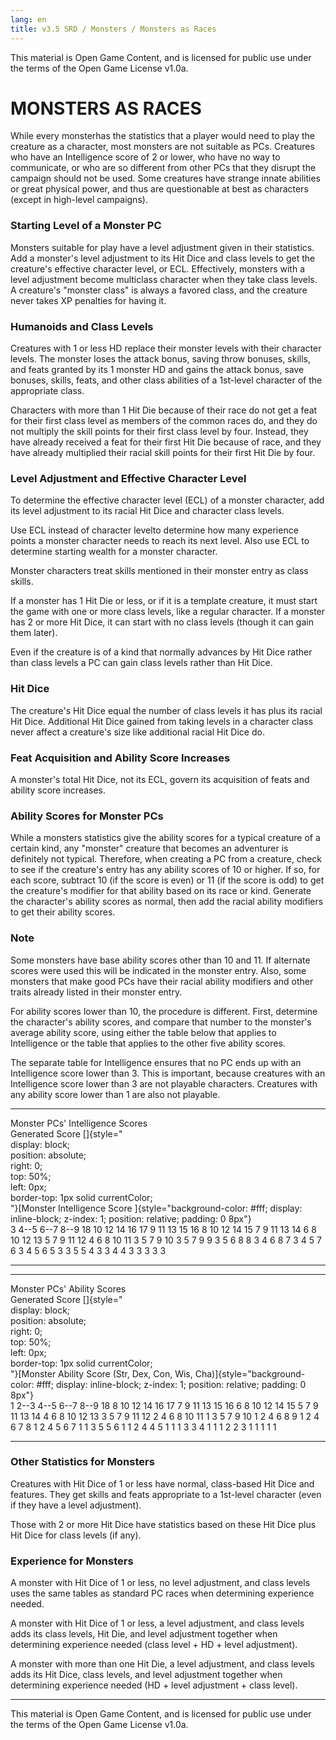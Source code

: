 ```yaml
---
lang: en
title: v3.5 SRD / Monsters / Monsters as Races
---
```


This material is Open Game Content, and is licensed for public use under the terms of the Open Game License v1.0a.

# MONSTERS AS RACES

While every monsterhas the statistics that a player would need to play
the creature as a character, most monsters are not suitable as PCs.
Creatures who have an Intelligence score of 2 or lower, who have no way
to communicate, or who are so different from other PCs that they disrupt
the campaign should not be used. Some creatures have strange innate
abilities or great physical power, and thus are questionable at best as
characters (except in high-level campaigns).

### Starting Level of a Monster PC
Monsters suitable for play have a
level adjustment given in their statistics. Add a monster's level
adjustment to its Hit Dice and class levels to get the creature's
effective character level, or ECL. Effectively, monsters with a level
adjustment become multiclass character when they take class levels. A
creature's "monster class" is always a favored class, and the creature
never takes XP penalties for having it.

### Humanoids and Class Levels
Creatures with 1 or less HD replace
their monster levels with their character levels. The monster loses the
attack bonus, saving throw bonuses, skills, and feats granted by its 1
monster HD and gains the attack bonus, save bonuses, skills, feats, and
other class abilities of a 1st-level character of the appropriate class.

Characters with more than 1 Hit Die because of their race do not get a
feat for their first class level as members of the common races do, and
they do not multiply the skill points for their first class level by
four. Instead, they have already received a feat for their first Hit Die
because of race, and they have already multiplied their racial skill
points for their first Hit Die by four.

### Level Adjustment and Effective Character Level
To determine the
effective character level (ECL) of a monster character, add its level
adjustment to its racial Hit Dice and character class levels.

Use ECL instead of character levelto determine how many experience
points a monster character needs to reach its next level. Also use ECL
to determine starting wealth for a monster character.

Monster characters treat skills mentioned in their monster entry as
class skills.

If a monster has 1 Hit Die or less, or if it is a template creature, it
must start the game with one or more class levels, like a regular
character. If a monster has 2 or more Hit Dice, it can start with no
class levels (though it can gain them later).

Even if the creature is of a kind that normally advances by Hit Dice
rather than class levels a PC can gain class levels rather than Hit
Dice.

### Hit Dice
The creature's Hit Dice equal the number of class levels
it has plus its racial Hit Dice. Additional Hit Dice gained from taking
levels in a character class never affect a creature's size like
additional racial Hit Dice do.

### Feat Acquisition and Ability Score Increases
A monster's total Hit
Dice, not its ECL, govern its acquisition of feats and ability score
increases.

### Ability Scores for Monster PCs
While a monsters statistics give the
ability scores for a typical creature of a certain kind, any "monster"
creature that becomes an adventurer is definitely not typical.
Therefore, when creating a PC from a creature, check to see if the
creature's entry has any ability scores of 10 or higher. If so, for each
score, subtract 10 (if the score is even) or 11 (if the score is odd) to
get the creature's modifier for that ability based on its race or kind.
Generate the character's ability scores as normal, then add the racial
ability modifiers to get their ability scores.

### Note
Some monsters have base ability scores other than 10 and 11.
If alternate scores were used this will be indicated in the monster
entry. Also, some monsters that make good PCs have their racial ability
modifiers and other traits already listed in their monster entry.

For ability scores lower than 10, the procedure is different. First,
determine the character's ability scores, and compare that number to the
monster's average ability score, using either the table below that
applies to Intelligence or the table that applies to the other five
ability scores.

The separate table for Intelligence ensures that no PC ends up with an
Intelligence score lower than 3. This is important, because creatures
with an Intelligence score lower than 3 are not playable characters.
Creatures with any ability score lower than 1 are also not playable.

  ---------------------------------- ------------------------------------------------------------------------------------------------------------------------------------------------------ ------ ------ ------
  Monster PCs' Intelligence Scores                                                                                                                                                                        
  Generated Score                    []{style="                                                                                                                                                           
                                                     display: block;                                                                                                                                      
                                                     position: absolute;                                                                                                                                  
                                                     right: 0;                                                                                                                                            
                                                     top: 50%;                                                                                                                                            
                                                     left: 0px;                                                                                                                                           
                                                     border-top: 1px solid currentColor;                                                                                                                  
                                                   "}[Monster Intelligence Score ]{style="background-color: #fff; display: inline-block; z-index: 1; position: relative; padding: 0 8px"}                 
                                     3                                                                                                                                                      4--5   6--7   8--9
  18                                 10                                                                                                                                                     12     14     16
  17                                 9                                                                                                                                                      11     13     15
  16                                 8                                                                                                                                                      10     12     14
  15                                 7                                                                                                                                                      9      11     13
  14                                 6                                                                                                                                                      8      10     12
  13                                 5                                                                                                                                                      7      9      11
  12                                 4                                                                                                                                                      6      8      10
  11                                 3                                                                                                                                                      5      7      9
  10                                 3                                                                                                                                                      5      7      9
  9                                  3                                                                                                                                                      5      6      8
  8                                  3                                                                                                                                                      4      6      8
  7                                  3                                                                                                                                                      4      5      7
  6                                  3                                                                                                                                                      4      5      6
  5                                  3                                                                                                                                                      3      5      5
  4                                  3                                                                                                                                                      3      4      4
  3                                  3                                                                                                                                                      3      3      3
  ---------------------------------- ------------------------------------------------------------------------------------------------------------------------------------------------------ ------ ------ ------

  ----------------------------- -------------------------------------------------------------------------------------------------------------------------------------------------------------------------- ------ ------ ------ ------
  Monster PCs' Ability Scores                                                                                                                                                                                                   
  Generated Score               []{style="                                                                                                                                                                                      
                                                display: block;                                                                                                                                                                 
                                                position: absolute;                                                                                                                                                             
                                                right: 0;                                                                                                                                                                       
                                                top: 50%;                                                                                                                                                                       
                                                left: 0px;                                                                                                                                                                      
                                                border-top: 1px solid currentColor;                                                                                                                                             
                                              "}[Monster Ability Score (Str, Dex, Con, Wis, Cha)]{style="background-color: #fff; display: inline-block; z-index: 1; position: relative; padding: 0 8px"}                        
                                1                                                                                                                                                                          2--3   4--5   6--7   8--9
  18                            8                                                                                                                                                                          10     12     14     16
  17                            7                                                                                                                                                                          9      11     13     15
  16                            6                                                                                                                                                                          8      10     12     14
  15                            5                                                                                                                                                                          7      9      11     13
  14                            4                                                                                                                                                                          6      8      10     12
  13                            3                                                                                                                                                                          5      7      9      11
  12                            2                                                                                                                                                                          4      6      8      10
  11                            1                                                                                                                                                                          3      5      7      9
  10                            1                                                                                                                                                                          2      4      6      8
  9                             1                                                                                                                                                                          2      4      6      7
  8                             1                                                                                                                                                                          2      4      5      6
  7                             1                                                                                                                                                                          1      3      5      5
  6                             1                                                                                                                                                                          1      2      4      4
  5                             1                                                                                                                                                                          1      1      3      3
  4                             1                                                                                                                                                                          1      1      2      2
  3                             1                                                                                                                                                                          1      1      1      1
  ----------------------------- -------------------------------------------------------------------------------------------------------------------------------------------------------------------------- ------ ------ ------ ------

### Other Statistics for Monsters
Creatures with Hit Dice of 1 or less
have normal, class-based Hit Dice and features. They get skills and
feats appropriate to a 1st-level character (even if they have a level
adjustment).

Those with 2 or more Hit Dice have statistics based on these Hit Dice
plus Hit Dice for class levels (if any).

### Experience for Monsters
A monster with Hit Dice of 1 or less, no
level adjustment, and class levels uses the same tables as standard PC
races when determining experience needed.

A monster with Hit Dice of 1 or less, a level adjustment, and class
levels adds its class levels, Hit Die, and level adjustment together
when determining experience needed (class level + HD + level
adjustment).

A monster with more than one Hit Die, a level adjustment, and class
levels adds its Hit Dice, class levels, and level adjustment together
when determining experience needed (HD + level adjustment + class
level).

---

This material is Open Game Content, and is licensed for public use under the terms of the Open Game License v1.0a.
